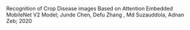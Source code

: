 Recognition of Crop Disease images Based on Attention Embedded MobileNet V2 Model; Junde Chen, Defu Zhang , Md Suzauddola, Adnan Zeb; 2020
